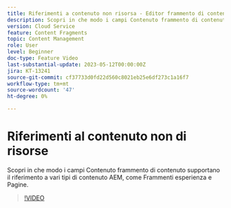 ```yaml
---
title: Riferimenti a contenuto non risorsa - Editor frammento di contenuto
description: Scopri in che modo i campi Contenuto frammento di contenuto supportano il riferimento a vari tipi di contenuto AEM, come Frammenti esperienza e Pagine.
version: Cloud Service
feature: Content Fragments
topic: Content Management
role: User
level: Beginner
doc-type: Feature Video
last-substantial-update: 2023-05-12T00:00:00Z
jira: KT-13241
source-git-commit: cf37733d0fd22d560c8021eb25e6df273c1a16f7
workflow-type: tm+mt
source-wordcount: '47'
ht-degree: 0%

---
```



# Riferimenti al contenuto non di risorse

Scopri in che modo i campi Contenuto frammento di contenuto supportano il riferimento a vari tipi di contenuto AEM, come Frammenti esperienza e Pagine.

>[!VIDEO](https://video.tv.adobe.com/v/3419313/?learn=on)
